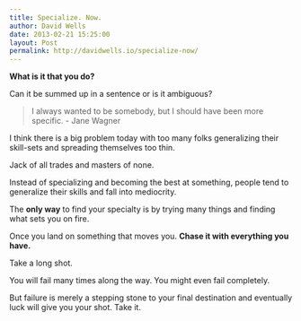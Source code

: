 ```yaml
---
title: Specialize. Now.
author: David Wells
date: 2013-02-21 15:25:00
layout: Post
permalink: http://davidwells.io/specialize-now/
---
```


**What is it that you do?**

Can it be summed up in a sentence or is it ambiguous?

> I always wanted to be somebody, but I should have been more specific. - Jane Wagner

I think there is a big problem today with too many folks generalizing their skill-sets and spreading themselves too thin.

Jack of all trades and masters of none.

Instead of specializing and becoming the best at something, people tend to generalize their skills and fall into mediocrity.

The <strong>only way</strong> to find your specialty is by trying many things and finding what sets you on fire.

Once you land on something that moves you. <strong>Chase it with everything you have.</strong>

Take a long shot.

You will fail many times along the way. You might even fail completely.

But failure is merely a stepping stone to your final destination and eventually luck will give you your shot. Take it.
